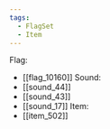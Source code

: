 ```yaml
---
tags:
  - FlagSet
  - Item
---
```

Flag:
- [[flag_10160]]
Sound:
- [[sound_44]]
- [[sound_43]]
- [[sound_17]]
Item:
- [[item_502]]
